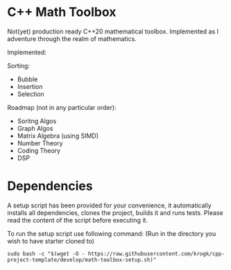 # C++ Math Toolbox

Not(yet) production ready C++20 mathematical toolbox. Implemented as I adventure through the realm of mathematics. 

Implemented:

Sorting:
* Bubble
* Insertion
* Selection

Roadmap (not in any particular order):
* Soritng Algos
* Graph Algos
* Matrix Algebra (using SIMD)
* Number Theory
* Coding Theory
* DSP

# Dependencies

A setup script has been provided for your convenience, it automatically installs all dependencies, clones the project, builds it and runs tests.
Please read the content of the script before executing it.

To run the setup script use following command:
(Run in the directory you wish to have starter cloned to)
```
sudo bash -c "$(wget -O - https://raw.githubusercontent.com/krogk/cpp-project-template/develop/math-toolbox-setup.sh)"
```
